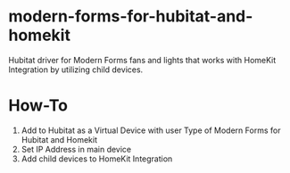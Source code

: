 # modern-forms-for-hubitat-and-homekit
Hubitat driver for Modern Forms fans and lights that works with HomeKit Integration by utilizing child devices.

# How-To

1) Add to Hubitat as a Virtual Device with user Type of Modern Forms for Hubitat and Homekit
2) Set IP Address in main device
3) Add child devices to HomeKit Integration
